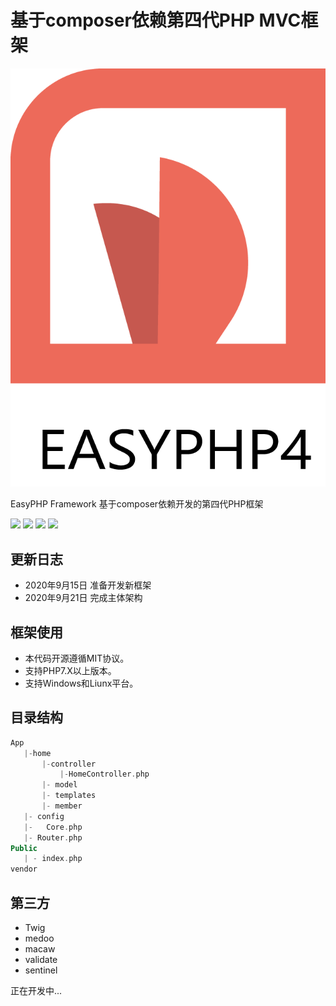 # 基于composer依赖第四代PHP MVC框架


![](./logo.png)

EasyPHP Framework 基于composer依赖开发的第四代PHP框架

[![](https://img.shields.io/badge/version-4.0.0-green.svg)](https://img.shields.io/badge/version-4.0.0-green.svg)
[![](https://img.shields.io/badge/php-7+-brightgreen.svg)](https://img.shields.io/badge/php-7+-brightgreen.svg)
[![](https://img.shields.io/badge/mysql-5+-orange.svg)](https://img.shields.io/badge/mysql-5+-orange.svg)
[![](https://img.shields.io/badge/license-Apache%202-blue.svg)](https://img.shields.io/badge/license-Apache%202-blue.svg)


## 更新日志

- 2020年9月15日 准备开发新框架
- 2020年9月21日 完成主体架构

## 框架使用

- 本代码开源遵循MIT协议。
- 支持PHP7.X以上版本。
- 支持Windows和Liunx平台。

## 目录结构
```php
App		
   |-home
       |-controller
           |-HomeController.php
       |- model
       |- templates
       |- member 
   |- config
   |-	Core.php 
   |- Router.php
Public
   | - index.php 
vendor
```

## 第三方

- Twig   
- medoo
- macaw
- validate
- sentinel


正在开发中...
